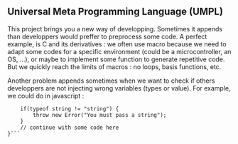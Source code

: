 ## Universal Meta Programming Language (UMPL) ##
This project brings you a new way of developping. Sometimes it appends than developpers would preffer to preprocess some code. A perfect example, is C and its derivatives : we often use macro because we need to adapt some codes for a specific environment (could be a microcontroller, an OS, ...), or maybe to implement some function to generate repetitive code. But we quickly reach the limits of macros : no loops, basis functions, etc.

Another problem appends sometimes when we want to check if others developpers are not injecting wrong variables (types or value).  For example, we could do in javascript :

```function parseString(string) {
	if(typeof string != "string") {
		throw new Error("You must pass a string");
	}
	// continue with some code here
}```